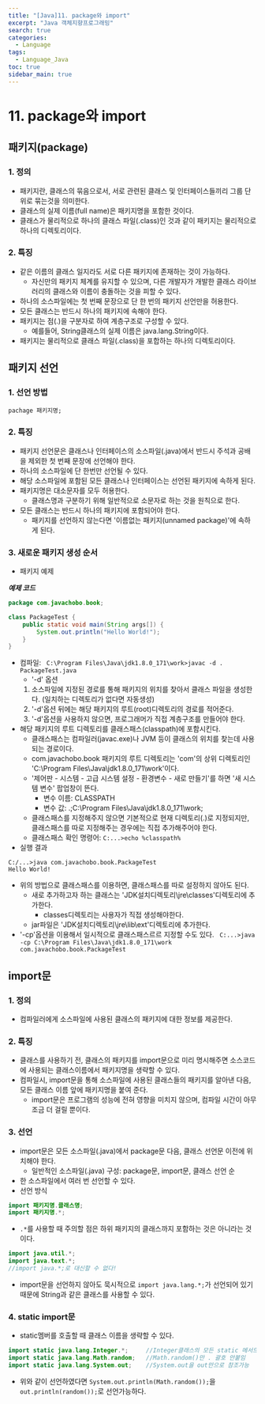 ```yaml
---
title: "[Java]11. package와 import"
excerpt: "Java 객체지향프로그래밍"
search: true
categories:
  - Language
tags:
  - Language_Java
toc: true
sidebar_main: true
---
```


# 11. package와 import

## 패키지(package)

### 1. 정의
- 패키지란, 클래스의 묶음으로서, 서로 관련된 클래스 및 인터페이스들끼리 그룹 단위로 묶는것을 의미한다.
- 클래스의 실제 이름(full name)은 패키지명을 포함한 것이다.
- 클래스가 물리적으로 하나의 클래스 파일(.class)인 것과 같이 패키지는 물리적으로 하나의 디렉토리이다.

### 2. 특징
- 같은 이름의 클래스 일지라도 서로 다른 패키지에 존재하는 것이 가능하다.
	- 자신만의 패키지 체계를 유지할 수 있으며, 다른 개발자가 개발한 클래스 라이브러리의 클래스와 이름이 충돌하는 것을 피할 수 있다.
- 하나의 소스파일에는 첫 번째 문장으로 단 한 번의 패키지 선언만을 허용한다.
- 모든 클래스는 반드시 하나의 패키지에 속해야 한다.
- 패키지는 점(.)을 구분자로 하여 계층구조로 구성할 수 있다.
	- 예를들어, String클래스의 실제 이름은 java.lang.String이다.
- 패키지는 물리적으로 클래스 파일(.class)을 포합하는 하나의 디렉토리이다.

## 패키지 선언

### 1. 선언 방법
```
pachage 패키지명;
```

### 2. 특징
- 패키지 선언문은 클래스나 인터페이스의 소스파일(.java)에서 반드시 주석과 공배을 제외한 첫 번째 문장에 선언해야 한다.
- 하나의 소스파일에 단 한번만 선언될 수 있다.
- 해당 소스파일에 포함된 모든 클래스나 인터페이스는 선언된 패키지에 속하게 된다.
- 패키지명은 대소문자를 모두 허용한다.
	- 클래스명과 구분하기 위해 일반적으로 소문자로 하는 것을 원칙으로 한다.
- 모든 클래스는 반드시 하나의 패키지에 포함되어야 한다.
	- 패키지를 선언하지 않는다면 '이름없는 패키지(unnamed package)'에 속하게 된다.

### 3. 새로운 패키지 생성 순서
- 패키지 예제

___예제 코드___

```java
package com.javachobo.book;

class PackageTest {
	public static void main(String args[]) {
		System.out.println("Hello World!");
	}
}
```

- 컴파일: ``` C:\Program Files\Java\jdk1.8.0_171\work>javac -d . PackageTest.java```
	- '-d' 옵션
	1. 소스파일에 지정된 경로를 통해 패키지의 위치를 찾아서 클래스 파일을 생성한다. (일치하는 디렉토리가 없다면 자동생성)
	2. '-d'옵션 뒤에는 해당 패키지의 루트(root)디렉토리의 경로를 적어준다.
	3. '-d'옵션을 사용하지 않으면, 프로그래머가 직접 계층구조를 만들어야 한다.
- 해당 패키지의 루트 디렉토리를 클래스패스(classpath)에 포함시킨다.
	- 클래스패스는 컴파일러(javac.exe)나 JVM 등이 클래스의 위치를 찾는데 사용되는 경로이다.
	- com.javachobo.book 패키지의 루트 디렉토리는 'com'의 상위 디렉토리인 'C:\Program Files\Java\jdk1.8.0_171\work'이다.
	- '제어판 - 시스템 - 고급 시스템 설정 - 환경변수 - 새로 만들기'를 하면 '새 시스템 변수' 팝업창이 뜬다.
		- 변수 이름: CLASSPATH
		- 변수 값: .;C:\Program Files\Java\jdk1.8.0_171\work;
	- 클래스패스를 지정해주지 않으면 기본적으로 현재 디렉토리(.)로 지정되지만, 클래스패스를 따로 지정해주는 경우에는 직접 추가해주어야 한다.
	- 클래스패스 확인 명령어: ```C:...>echo %classpath%```
- 실행 결과

```
C:/...>java com.javachobo.book.PackageTest
Hello World!
```

- 위의 방법으로 클래스패스를 이용하면, 클래스패스를 따로 설정하지 않아도 된다.
	- 새로 추가하고자 하는 클래스는 'JDK설치디렉토리\jre\classes'디렉토리에 추가한다.
		- classes디렉토리는 사용자가 직접 생성해야한다.
	- jar파일은 'JDK설치디렉토리\jre\lib\ext'디렉토리에 추가한다.
- '-cp'옵션을 이용해서 일시적으로 클래스패스르르 지정할 수도 있다. ``` C:...>java -cp C:\Program Files\Java\jdk1.8.0_171\work com.javachobo.book.PackageTest```

## import문

### 1. 정의
- 컴파일러에게 소스파일에 사용된 클래스의 패키지에 대한 정보를 제공한다.

### 2. 특징
- 클래스를 사용하기 전, 클래스의 패키지를 import문으로 미리 명시해주면 소스코드에 사용되는 클래스이름에서 패키지명을 생략할 수 있다.
- 컴파일시, import문을 통해 소스파일에 사용된 클래스들의 패키지를 알아낸 다음, 모든 클래스 이름 앞에 패키지명을 붙여 준다.
	- import문은 프로그램의 성능에 전혀 영향을 미치지 않으며, 컴파일 시간이 아무 조금 더 걸릴 뿐이다.

### 3. 선언
- import문은 모든 소스파일(.java)에서 package문 다음, 클래스 선언문 이전에 위치해야 한다.
	- 일반적인 소스파일(.java) 구성: package문, import문, 클래스 선언 순
- 한 소스파일에서 여러 번 선언할 수 있다.
- 선언 방식

```java
import 패키지명.클래스명;
import 패키지명.*;
```

- ```.*```를 사용할 때 주의할 점은 하위 패키지의 클래스까지 포함하는 것은 아니라는 것이다.

```java
import java.util.*;
import java.text.*;
//import java.*;로 대신할 수 없다!
```

- import문을 선언하지 않아도 묵시적으로 ```import java.lang.*;```가 선언되어 있기 때문에 String과 같은 클래스를 사용할 수 있다.

### 4. static import문
- static멤버를 호출할 때 클래스 이름을 생략할 수 있다.

```java
import static java.lang.Integer.*;     //Integer클래스의 모든 static 메서드
import static java.lang.Math.random;   //Math.random()만 . 괄호 안붙임
import static java.lang.System.out;    //System.out을 out만으로 참조가능
```

- 위와 같이 선언하였다면 ```System.out.println(Math.random());```을 ```out.println(random());```로 선언가능하다.
